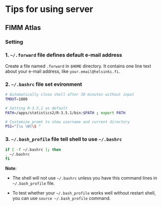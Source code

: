 # Tips for using server

## FIMM Atlas

### Setting

### 1. `~/.forward` file defines default e-mail address

Create a file named `.forward` in `$HOME` directory. It contains one line text about your e-mail address, like `your.email@helsinki.fi`.

### 2. `~/.bashrc` file set evironment

```bash
# Automatically close shell after 30 minutes without input
TMOUT=1800

# Setting R-3.5.1 as default
PATH=/apps/statistics2/R-3.5.1/bin:$PATH ; export PATH

# Customize promt to show username and current directory
PS1="[\u \W]\$ "
```

### 3. `~/.bash_profile` file tell shell to use `~/.bashrc`

```bash
if [ -f ~/.bashrc ]; then
. ~/.bashrc
fi
```

**Note**:

* The shell will not use `~/.bashrc` unless you have this command lines in `~/.bash_profile` file.

* To test whether your `~/.bash_profile` works well without restart shell, you can use `source ~/.bash_profile` command.